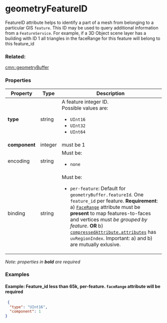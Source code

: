 # geometryFeatureID

FeatureID attribute helps to identify a part of a mesh from belonging to a particular GIS `feature`. This ID may be used to query additional information from a `FeatureService`. For example, if a 3D Object scene layer has a building with ID 1 all triangles in the faceRange for this feature will belong to this feature_id

### Related:

[cmn::geometryBuffer](geometryBuffer.cmn.md)
### Properties

| Property | Type | Description |
| --- | --- | --- |
| **type** | string | A feature integer ID.<div>Possible values are:<ul><li>`UInt16`</li><li>`UInt32`</li><li>`UInt64`</li></ul></div> |
| **component** | integer | must be 1 |
| encoding | string | <div>Must be:<ul><li>`none`</li></ul></div> |
| binding | string | <div>Must be:<ul><li>`per-feature`: Default for `geometryBuffer.featureId`. One `feature_id` per feature. **Requirement**: a) [`FaceRange`](geometryFaceRange.cmn.md) attribute must be **present** to map features-to-faces and vertices must _be grouped by feature_. **OR** b) [`compressedAttribute.attributes`](compressedAttributes.cmn.md) has `uvRegionIndex`. Important: a) and b) are mutually exlusive.</li></ul></div> |

*Note: properties in **bold** are required*

### Examples 

#### Example: Feature_id less than 65k, per-feature. `faceRange` attribute will be required 

```json
 {
  "type": "UInt16",
  "component": 1
} 
```

